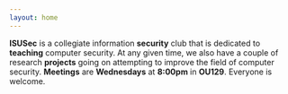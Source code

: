 ```yaml
---
layout: home
---
```


**ISUSec** is a collegiate information **security** club that is dedicated to **teaching** computer security. At any given time, we also have a couple of research **projects** going on attempting to improve the field of computer security. **Meetings** are **Wednesdays** at **8:00pm** in **OU129**. Everyone is welcome.